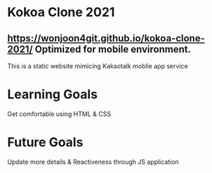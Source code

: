 # Kokoa Clone 2021
## https://wonjoon4git.github.io/kokoa-clone-2021/   Optimized for mobile environment.
This is a static website mimicing Kakaotalk moblie app service 

# Learning Goals
Get comfortable using HTML & CSS 

# Future Goals
Update more details & Reactiveness through JS application
